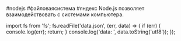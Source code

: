 
#nodejs #файловаясистема #яндекс 
Node.js позволяет взаимодействовать с системами компьютера.

import fs from 'fs'; 
fs.readFile('data.json', (err, data) => { 
if (err) { 
console.log(err); return; } 
console.log('data: ', data.toString('utf8')); });